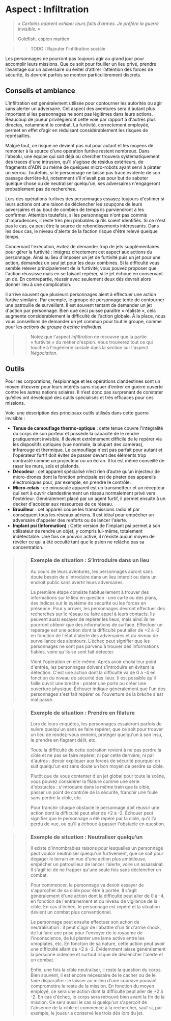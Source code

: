 # Aspect : Infiltration
> *« Certains adorent exhiber leurs faits d'armes. Je préfère la guerre invisible. »*
> 
> Goldfish, espion martien

>> TODO : Rajouter l'infiltration sociale

Les personnages ne pourront pas toujours agir au grand jour pour accomplir leurs missions. Que ce soit pour fouiller un lieu privé, prendre l’avantage sur un adversaire ou éviter d’attirer l’attention des forces de sécurité, ils devront parfois se montrer particulièrement discrets.

## Conseils et ambiance
L'infiltration est généralement utilisée pour contourner les autorités ou agir sans alerter un adversaire. Cet aspect des aventures sera d'autant plus important si les personnages ne sont pas légitimes dans leurs actions. Beaucoup de joueur privilégieront cette voie par rapport à d'autres plus directes, notamment le combat. La furtivité, correctement employée, permet en effet d'agir en réduisant considérablement les risques de représailles.

Malgré tout, ce risque ne devient pas nul pour autant et les moyens de remonter à la source d'une opération furtive restent nombreux. Dans l'absolu, une équipe qui sait déjà où chercher trouvera systématiquement des traces d'une intrusion, qu'il s'agisse de résidus extérieurs, de fragments d'ADN ou même de quelques micro-robots ayant servi à pirater un verrou. Toutefois, si le personnage ne laisse pas trace évidente de son passage derrière-lui, notamment s'il n'avait pas pour but de saboter quelque chose ou de neutraliser quelqu'un, ses adversaires n'engageront probablement pas de recherches.

Lors des opérations furtives des personnages essayez toujours d'estimer si leurs actions ont une raison de déclencher les soupçons de leurs adversaires et au bout de combien de temps ils parviendront à les confirmer. Attention toutefois, si les personnages n'ont pas commis d'imprudences, il reste très peu probables qu'ils soient identifiés. Si ce n'est pas le cas, ça peut être la source de rebondissements intéressants. Dans les deux cas, le niveau d'alerte de la faction risque d'être relevé quelque temps.

Concernant l'exécution, évitez de demander trop de jets supplémentaires pour gérer la furtivité : intégrez directement cet aspect aux actions du personnage. Ainsi au lieu d'imposer un jet de furtivité puis un jet pour une action, demandez un seul jet pour les deux combinés. Si la difficulté vous semble relever principalement de la furtivité, vous pouvez proposer que l'action réussisse mais en se faisant repérer, si le jet échoue en conservant un dé. En contrepartie, réussir avec seulement deux dés devrait alors donner lieu à une complication.

Il arrive souvent que plusieurs personnages aient à effectuer une action furtive similaire. Par exemple, le groupe de personnage tente de contourner une patrouille de surveillant. Il est souvent tentant de demander un jet d'action par personnage. Bien que ceci puisse paraître « réaliste », cela augmente considérablement la difficulté de l'action globale. À la place, nous vous conseillons de demander un jet commun pour tout le groupe, comme pour les *actions de groupe à échec individuel*.

>> Notez que l'aspect *infiltration* ne recouvre que la partie « furtivité » du métier d'espion. Vous trouverez tout ce qui touche à l'ingénierie sociale dans la section sur l'aspect *Négociation*.

## Outils
Pour les corporations, l’espionnage et les opérations clandestines sont un moyen d’œuvrer pour leurs intérêts sans risquer d’entrer en guerre ouverte contre les autres nations solaires. Il n’est donc pas surprenant de constater qu’elles ont développé des outils spécialisés et très efficaces pour ces missions.

Voici une description des principaux outils utilisés dans cette guerre invisible :
* **Tenue de camouflage thermo-optique** : cette tenue couvre l'intégralité du corps de son porteur et possède la capacité de le rendre pratiquement invisible. Il devient extrêmement difficile de le repérer via les dispositifs optiques (vue normale, la plupart des caméras), infrarouge et thermique. Le camouflage n'est pas parfait pour autant et l'opérateur furtif doit éviter de passer devant des éléments trop contrasté comme un projecteur ou un écran. Il lui est même conseillé de raser les murs, sols et plafonds.
* **Décodeur** : cet appareil spécialisé n’est rien d’autre qu’un injecteur de micro-drones dont la fonction principale est de pirater des appareils électroniques pour, par exemple, en prendre le contrôle.
* **Micro-relais** : ce minuscule appareil est un transmetteur et un récepteur qui sert à ouvrir clandestinement un réseau normalement privé vers l'extérieur. Généralement placé par un agent furtif, il permet ensuite à un decker d'accéder aux ressources de ce réseau.
* **Brouilleur** : cet appareil coupe les transmissions radio et par conséquent tous les réseaux aériens. Il est idéal pour empêcher un adversaire d'appeler des renforts ou de lancer l'alerte.
* **Implant psi (Information)** : Cette version de l'implant psi permet à son utilisateur de rendre un objet, y compris lui-même, totalement indétectable. Une fois ce pouvoir activé, il n'existe aucun moyen de révéler ce qui a été occulté tant que le psion ne relâche pas sa concentration.

>> ### Exemple de situation : S’introduire dans un lieu
>> Au cours de leurs aventures, les personnages auront sans doute besoin de s'introduire dans un lieu interdit ou dans un endroit public sans avertir leurs adversaires.
>> 
>> La première étape consiste habituellement à trouver des informations sur le lieu en question : une carte ou des plans, des indices sur le système de sécurité ou les forces en présence. Pour y arriver, les personnages devront effectuer des recherches sur le réseau ou faire appel à leurs contacts. Ils peuvent aussi essayer de repérer les lieux, mais ainsi ils ne pourront obtenir que des informations de surface. Effectuer un repérage est une action dont la difficulté peut aller de +2 à -2 en fonction de l'état d'alerte des adversaires et du niveau de surveillance des alentours. L'échec peut signifier que les personnages ne sont pas parvenu à trouver des informations fiables, voire qu'ils se sont fait détecter.
>> 
>> Vient l'opération en elle-même. Après avoir choisi leur point d'entrée, les personnages doivent s'introduire en évitant la détection. C'est une action dont la difficulté va de 0 à -4 en fonction du niveau de sécurité des lieux. Il est possible qu'il faille ouvrir une brèche : pirater une porte ou créer une ouverture physique. Échouer indique généralement que l'un des personnages s'est fait repérer ou l'ouverture de la brèche s'est mal passé.

>> ### Exemple de situation : Prendre en filature
>> Lors de leurs enquêtes, les personnages essaieront parfois de suivre quelqu'un sans se faire repérer, que ce soit pour trouver un lieu de rendez-vous ennemi, protéger quelqu'un à son insu, le prendre en flagrant délit, etc.
>> 
>> Toute la difficulté de cette opération revient à ne pas perdre la cible et ne pas se faire repérer, ni par cette dernière, ni par d'autres : devoir expliquer aux forces de sécurité pourquoi on suit quelqu'un est sans doute un bon moyen de perdre sa cible.
>> 
>> Plutôt que de vous contenter d'un jet global pour toute la scène, vous pouvez considérer la filature comme une série d'obstacles : s'introduire dans le même train que la cible, passer un point de contrôle de la sécurité, franchir une foule sans perdre la cible, etc.
>> 
>> Pour franchir chaque obstacle le personnage doit réussir une action dont la difficulté peut aller de +2 à -2. Échouer peut signifier que le personnage a été repéré par la cible, qu'il l'a perdu de vue, ou qu'il a échoué à passer l'obstacle en question.

>> ### Exemple de situation : Neutraliser quelqu’un
>> Il existe d'innombrables raisons pour lesquelles un personnage peut vouloir neutraliser quelqu'un furtivement, que ce soit pour dégager le terrain en vue d'une action plus ambitieuse, empêcher un patrouilleur de lancer l'alerte, voire un assassinat. Il s'agit ici de ne frapper qu'une seule fois sans déclencher un combat.
>> 
>> Pour commencer, le personnage va devoir essayer de s'approcher de sa cible pour être à portée. Il s'agit généralement d'une action dont la difficulté peut aller de 0 à -4, en fonction de l'entrainement et du niveau de vigilance de la cible. En cas d'échec, le personnage est repéré et la situation devient un combat plus conventionnel.
>> 
>> Le personnage peut ensuite effectuer son action de neutralisation : il peut s'agir de l'abattre d'un tir d'arme shock, de lui faire une prise pour l'envoyer de le royaume de l'inconscience, de lui planter une lame active entre les omoplates, etc. En fonction de sa nature, cette action peut avoir une difficulté allant de +2 à -2. Évidemment laisse généralement la personne indemne et surtout risque de déclencher l'alerte et un combat.
>> 
>> Enfin, une fois la cible neutraliser, il reste la question du corps. Bien souvent, il est encore nécessaire de le cacher ou de le faire disparaître : le laisser au milieu d'une coursive pouvant compromettre le reste de la mission. En fonction du moyen employé, ce sera une action dont la difficulté peut aller de +2 à -2. En cas d'échec, le corps sera retrouvé bien avant la fin de la mission. Ce sera aussi le cas si quelqu'un s'aperçoit de l'absence de la cible et commence à la rechercher, sauf si, par exemple, le joueur a conservé les trois dés lors du jet.
